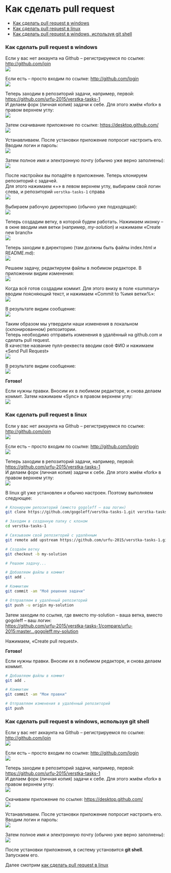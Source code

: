 # Как сделать pull request

- [Как сделать pull request в windows](how-to-pull-request.md#Как-сделать-pull-request-в-windows)
- [Как сделать pull request в linux](how-to-pull-request.md#Как-сделать-pull-request-в-linux)
- [Как сделать pull request в windows, используя git shell](how-to-pull-request.md#Как-сделать-pull-request-в-windows-используя-git-shell)

### Как сделать pull request в windows

Если у вас нет аккаунта на Github – регистрируемся по ссылке: http://github.com/join  
<img src="https://img-fotki.yandex.ru/get/6408/32167648.0/0_133851_81fbcf7_L">

Если есть – просто входим по ссылке: http://github.com/login  
<img src="https://img-fotki.yandex.ru/get/6307/32167648.0/0_13384d_1ee05872_L">

Теперь заходим в репозиторий задачи, например, первой: https://github.com/urfu-2015/verstka-tasks-1  
И делаем форк (личная копия) задачи к себе. Для этого жмём «fork» в правом верхнем углу:  
<img src="https://img-fotki.yandex.ru/get/9827/32167648.0/0_133854_3102696d_L">

Затем скачивание приложение по ссылке: https://desktop.github.com/  
<img src="https://img-fotki.yandex.ru/get/4406/32167648.0/0_13384a_dc19a8f2_L">

Устанавливаем. После установки приложение попросит настроить его. Вводим логин и пароль:    
<img src="https://img-fotki.yandex.ru/get/6202/32167648.0/0_133852_43021b38_L">

Затем полное имя и электронную почту (обычно уже верно заполнены):     
<img src="https://img-fotki.yandex.ru/get/9309/32167648.0/0_133850_5b9707d2_L">

После настройки вы попадёте в приложение. Теперь клонируем репозиторий с задачей.  
Для этого нажимаем «+» в левом верхнем углу, выбираем свой логин слева,
и репозиторий `verstka-tasks-1` справа  
<img src="https://img-fotki.yandex.ru/get/6444/32167648.0/0_133855_64f040ea_L">

Выбираем рабочую директорию (обычно уже подходящая):  
<img src="https://img-fotki.yandex.ru/get/6743/32167648.0/0_133847_fd40a417_L">

Теперь создадим ветку, в которой будем работать. Нажимаем иконку –
в окне вводим имя ветки (например, *my-solution*) и нажимаем «Create new branch»  
<img src="https://img-fotki.yandex.ru/get/15570/32167648.0/0_133845_f86f0ac7_L">

Теперь заходим в директорию (там должны быть файлы index.html и README.md):  
<img src="https://img-fotki.yandex.ru/get/4211/32167648.0/0_13384b_772b4c2e_L">

Решаем задачу, редактируем файлы в любимом редакторе. В приложении видим изменения:  
<img src="https://img-fotki.yandex.ru/get/3914/32167648.0/0_13384c_7fc4d032_L">

Когда всё готов создадим коммит. Для этого внизу в поле «summary» вводим поясняющий текст,
и нажимаем «Commit to %имя ветки%»:    
<img src="https://img-fotki.yandex.ru/get/4514/32167648.0/0_133848_4ae57cb9_L">

В результате видим сообщение:  
<img src="https://img-fotki.yandex.ru/get/16108/32167648.0/0_133849_c2daf700_L">

Таким образом мы утвердили наши изменения в локальном (склонированном) репозитории.  
Теперь необходимо отправить изменения в удалённый на github.com и сделать pull request.  
В качестве название пулл-реквеста вводим своё ФИО и нажимаем «Send Pull Request»  
<img src="https://img-fotki.yandex.ru/get/4213/32167648.0/0_13384e_eb48d131_L">

В результате видим сообщение:  
<img src="https://img-fotki.yandex.ru/get/3700/32167648.0/0_13384f_90bbfdd2_L">

**Готово!**

Если нужны правки. Вносим их в любимом редакторе, и снова делаем коммит.
Затем нажимаем «Sync» в правом верхнем углу:   
<img src="https://img-fotki.yandex.ru/get/4802/32167648.0/0_1338d3_69bf713_L">

### Как сделать pull request в linux

Если у вас нет аккаунта на Github – регистрируемся по ссылке: http://github.com/join  
<img src="https://img-fotki.yandex.ru/get/6408/32167648.0/0_133851_81fbcf7_L">

Если есть – просто входим по ссылке: http://github.com/login  
<img src="https://img-fotki.yandex.ru/get/6307/32167648.0/0_13384d_1ee05872_L">

Теперь заходим в репозиторий задачи, например, первой: https://github.com/urfu-2015/verstka-tasks-1  
И делаем форк (личная копия) задачи к себе. Для этого жмём «fork» в правом верхнем углу:  
<img src="https://img-fotki.yandex.ru/get/9827/32167648.0/0_133854_3102696d_L">

В linux git уже установлен и обычно настроен. Поэтому выполняем следующее:  

```bash
# Клонируем репозиторий (вместо gogoleff – ваш логин)
git clone https://github.com/gogoleff/verstka-tasks-1.git verstka-tasks-1

# Заходим в созданную папку с клоном
cd verstka-tasks-1

# Связываем свой репозиторий с удалённым
git remote add upstream https://github.com/urfu-2015/verstka-tasks-1.git

# Создаём ветку
git checkout -b my-solution

# Решаем задачу...

# Добавляем файлы в коммит
git add .

# Коммитим
git commit -am "Моё решение задачи"

# Отправляем в удалённый репозиторий
git push -u origin my-solution
```

Затем заходим по ссылке, где вместо my-solution – ваша ветка, вместо gogoleff – ваш логин:  
https://github.com/urfu-2015/verstka-tasks-1/compare/urfu-2015:master...gogoleff:my-solution

Нажимаем, «Create pull request».

**Готово!**

Если нужны правки. Вносим их в любимом редакторе, и снова делаем коммит.

```bash
# Добавляем файлы в коммит
git add .

# Коммитим
git commit -am "Мои правки"

# Отправляем изменения в удалённый репозиторий
git push
```

### Как сделать pull request в windows, используя git shell

Если у вас нет аккаунта на Github – регистрируемся по ссылке: http://github.com/join  
<img src="https://img-fotki.yandex.ru/get/6408/32167648.0/0_133851_81fbcf7_L">

Если есть – просто входим по ссылке: http://github.com/login  
<img src="https://img-fotki.yandex.ru/get/6307/32167648.0/0_13384d_1ee05872_L">

Теперь заходим в репозиторий задачи, например, первой: https://github.com/urfu-2015/verstka-tasks-1  
И делаем форк (личная копия) задачи к себе. Для этого жмём «fork» в правом верхнем углу:  
<img src="https://img-fotki.yandex.ru/get/9827/32167648.0/0_133854_3102696d_L">

Скачиваем приложение по ссылке: https://desktop.github.com/  
<img src="https://img-fotki.yandex.ru/get/4406/32167648.0/0_13384a_dc19a8f2_L">

Устанавливаем. После установки приложение попросит настроить его. Вводим логин и пароль:    
<img src="https://img-fotki.yandex.ru/get/6202/32167648.0/0_133852_43021b38_L">

Затем полное имя и электронную почту (обычно уже верно заполнены):     
<img src="https://img-fotki.yandex.ru/get/9309/32167648.0/0_133850_5b9707d2_L">

После установки приложения, в систему установится **git shell**. Запускаем его.

Далее смотрим [как сделать pull request в linux](how-to-pull-request.md#Как-сделать-pull-request-в-linux)
